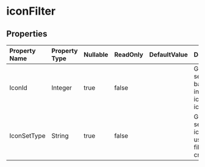 # **iconFilter**

 

## **Properties**

| Property Name | Property Type | Nullable |  ReadOnly | DefaultValue | Description | 
| :- | :- | :- |:- |  :- | :- |
|IconId|Integer|true|false |  |Gets and sets Zero-based index of an icon in an icon set. |
|IconSetType|String|true|false |  |Gets and sets which icon set is used in the filter criteria. |

